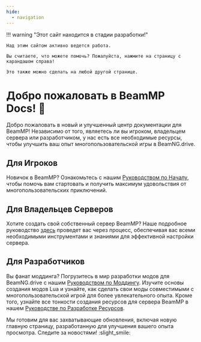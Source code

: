 ```yaml
---
hide:
  - navigation
---
```

!!! warning "Этот сайт находится в стадии разработки!"

    Над этим сайтом активно ведется работа.

    Вы считаете, что можете помочь? Пожалуйста, нажмите на страницу с карандашом справа!

    Это также можно сделать на любой другой странице.

# Добро пожаловать в BeamMP Docs! :tada:

Добро пожаловать в новый и улучшенный центр документации для BeamMP! Независимо от того, являетесь ли вы игроком, владельцем сервера или разработчиком, у нас есть все необходимые ресурсы, чтобы улучшить ваш опыт многопользовательской игры в BeamNG.drive.

## Для Игроков

Новичок в BeamMP? Ознакомьтесь с нашим [Руководством по Началу](game/getting-started), чтобы помочь вам стартовать и получить максимум удовольствия от многопользовательских приключений.

## Для Владельцев Серверов

Хотите создать свой собственный сервер BeamMP? Наше подробное руководство [здесь](server/create-a-server) проведет вас через процесс, обеспечивая вас всеми необходимыми инструментами и знаниями для эффективной настройки сервера.

## Для Разработчиков

Вы фанат моддинга? Погрузитесь в мир разработки модов для BeamNG.drive с нашим [Руководством по Моддингу](guides/modding/index). Изучите основы создания модов Lua и узнайте, как сделать свои моды совместимыми с многопользовательской игрой для более увлекательного опыта. Кроме того, узнайте все тонкости создания ресурсов для сервера BeamMP в нашем [Руководстве по Разработке Ресурсов](guides/resource-development).

Мы готовим для вас захватывающие обновления, включая новую главную страницу, разработанную для улучшения вашего опыта просмотра. Следите за новостями! :slight_smile:
